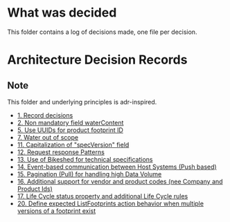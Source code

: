 
# What was decided

This folder contains a log of decisions made, one file per decision.

# Architecture Decision Records

## Note

This folder and underlying principles is adr-inspired.

* [1. Record decisions](0001-record-decisions.md)
* [2. Non mandatory field waterContent](0002-non-mandatory-field-watercontent.md)
* [5. Use UUIDs for product footprint ID](0005-use-uuid.md)
* [7. Water out of scope](0002-water-out-of-scope.md)
* [11. Capitalization of "specVersion" field](0011-specversion-capitalization.md)
* [12. Request response Patterns](0012-request-response-patterns.md)
* [13. Use of Bikeshed for technical specifications](0013-use-bikeshed.md)
* [14. Event-based communication between Host Systems (Push based)](0014-request-response-patterns.md)
* [15. Pagination (Pull) for handling high Data Volume](0015-pagination.md)
* [16. Additional support for vendor and product codes (nee Company and Product Ids)](0016-product-ids.md)
* [17. Life Cycle status property and additional Life Cycle rules](0017-life-cycle-status-property-additional-rules.md)
* [20. Define expected ListFootprints action behavior when multiple versions of a footprint exist](0020-define-expected-list-footprints-action-behavior-when-multiple-versions-of-a-footprint-exist.md)
